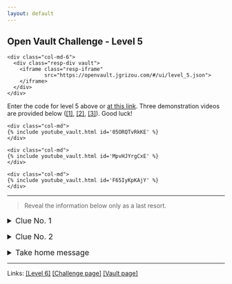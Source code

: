 ```yaml
---
layout: default
---
```


## Open Vault Challenge - Level 5

<div class="container">
  <div class="row align-items-center justify-content-center">

    <div class="col-md-6">
      <div class="resp-div vault">
        <iframe class="resp-iframe"
                src="https://openvault.jgrizou.com/#/ui/level_5.json">
        </iframe>
      </div>
    </div>

  </div>
</div>

Enter the code for level 5 above or [at this link](https://openvault.jgrizou.com/#/ui/level_5.json). Three demonstration videos are provided below ([[1]](https://www.youtube.com/embed/05ORQTvRkKE), [[2]](https://www.youtube.com/embed/MpvHJYrgCxE), [[3]](https://www.youtube.com/embed/F65IyKpKAjY)). Good luck!

<div class="container">
  <div class="row align-items-center justify-content-center">

    <div class="col-md">
    {% include youtube_vault.html id='05ORQTvRkKE' %}
    </div>

    <div class="col-md">
    {% include youtube_vault.html id='MpvHJYrgCxE' %}
    </div>

    <div class="col-md">
    {% include youtube_vault.html id='F65IyKpKAjY' %}
    </div>

  </div>
</div>

---

> Reveal the information below only as a last resort.

<details>
  <summary style="margin-top: 1rem; font-size: 1.10rem;">Clue No. 1</summary>

  <br>

  <p>See the code you are entering below or <a href="https://openvault.jgrizou.com/#/ui/level_5_visible.json">at this link</a>.</p>

  <div class="container">
    <div class="row align-items-center justify-content-center">

      <div class="col-md-6">
        <div class="resp-div vault">
          <iframe class="resp-iframe"
                  src="https://openvault.jgrizou.com/#/ui/level_5_visible.json">
          </iframe>
        </div>
      </div>

    </div>
  </div>

</details>

<details>
  <summary style="margin-top: 1rem; font-size: 1.10rem;">Clue No. 2</summary>

  <br>

  <p>Same as <a href="../level-4/">level 4</a> but with sketches.</p>

</details>

<details>
  <summary style="margin-top: 1rem; font-size: 1.10rem;">Take home message</summary>

  <br>

  <p>The principle is not limited to buttons, it works with sketches too. But contrary to buttons, sketches are never twice exactly the same.</p>

</details>

---

Links: [[Level 6]](../level-6/) [[Challenge page]](../) [[Vault page]](../../)

